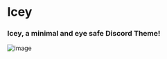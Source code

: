 # Icey
### Icey, a minimal and eye safe Discord Theme!

![image](https://user-images.githubusercontent.com/123122904/234411468-9ce96c3b-f790-4286-841d-da9e27f37d4c.png)
